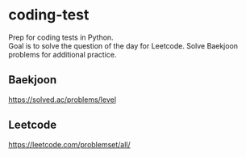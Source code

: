 # coding-test

Prep for coding tests in Python.  
Goal is to solve the question of the day for Leetcode.
Solve Baekjoon problems for additional practice.

## Baekjoon

<https://solved.ac/problems/level>

## Leetcode

<https://leetcode.com/problemset/all/>
